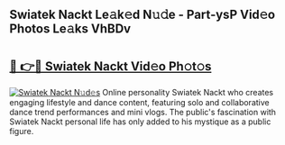 ## Swiatek Nackt Le𝚊k𝚎d N𝚞𝚍e - Part-ysP Vid𝚎o Photos Le𝚊ks VhBDv

# <h2><a href="http://fb0cmd.evod.top/?m=Swiatek+Nackt">🔗 👉🔴 Swiatek Nackt Vid𝚎o Ph𝚘t𝚘s</a></h2>

[![Swiatek Nackt N𝚞d𝚎s](https://i.imgur.com/8V9OHl7.gif)](http://fb0cmd.evod.top/?m=Swiatek+Nackt)
Online personality Swiatek Nackt who creates engaging lifestyle and dance content, featuring solo and collaborative dance trend performances and mini vlogs. The public's fascination with Swiatek Nackt personal life has only added to his mystique as a public figure. 
